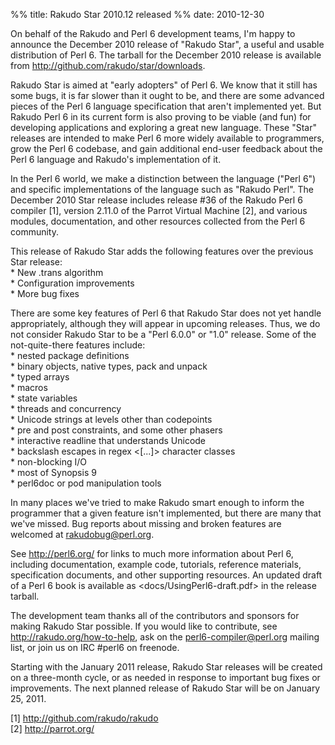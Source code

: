 %% title:  Rakudo Star 2010.12 released
%% date: 2010-12-30

<p>On behalf of the Rakudo and Perl 6 development teams, I'm happy to announce the December 2010 release of "Rakudo Star", a useful and usable distribution of Perl 6.  The tarball for the December 2010 release is available from <a href="http://github.com/rakudo/star/downloads">http://github.com/rakudo/star/downloads</a>.</p>
<p>Rakudo Star is aimed at "early adopters" of Perl 6.  We know that it still has some bugs, it is far slower than it ought to be, and there are some advanced pieces of the Perl 6 language specification that aren't implemented yet.  But Rakudo Perl 6 in its current form is also proving to be viable (and fun) for developing applications and exploring a great new language.  These "Star" releases are intended to make Perl 6 more widely available to programmers, grow the Perl 6 codebase, and gain additional end-user feedback about the Perl 6 language and Rakudo's implementation of it.</p>
<p>In the Perl 6 world, we make a distinction between the language ("Perl 6") and specific implementations of the language such as "Rakudo Perl".  The December 2010 Star release includes release #36 of the Rakudo Perl 6 compiler [1], version 2.11.0 of the Parrot Virtual Machine [2], and various modules, documentation, and other resources collected from the Perl 6 community.</p>
<p>This release of Rakudo Star adds the following features over the previous Star release:<br />
 * New .trans algorithm<br />
 * Configuration improvements<br />
 * More bug fixes</p>
<p>There are some key features of Perl 6 that Rakudo Star does not yet handle appropriately, although they will appear in upcoming releases.  Thus, we do not consider Rakudo Star to be a "Perl 6.0.0" or "1.0" release.  Some of the not-quite-there features include:<br />
 * nested package definitions<br />
 * binary objects, native types, pack and unpack<br />
 * typed arrays<br />
 * macros<br />
 * state variables<br />
 * threads and concurrency<br />
 * Unicode strings at levels other than codepoints<br />
 * pre and post constraints, and some other phasers<br />
 * interactive readline that understands Unicode<br />
 * backslash escapes in regex &lt;[...]&gt; character classes<br />
 * non-blocking I/O<br />
 * most of Synopsis 9<br />
 * perl6doc or pod manipulation tools</p>
<p>In many places we've tried to make Rakudo smart enough to inform the programmer that a given feature isn't implemented, but there are many that we've missed.  Bug reports about missing and broken features are welcomed at <a href="mailto:rakudobug@perl.org">&#x72;&#97;&#x6b;u&#100;&#x6f;&#98;&#x75;&#103;&#x40;&#112;&#x65;&#114;&#x6c;&#46;&#x6f;r&#103;</a>.</p>
<p>See <a href="http://perl6.org/" title="http://perl6.org/">http://perl6.org/</a> for links to much more information about Perl 6, including documentation, example code, tutorials, reference materials, specification documents, and other supporting resources. An updated draft of a Perl 6 book is available as &lt;docs/UsingPerl6-draft.pdf&gt; in the release tarball.</p>
<p>The development team thanks all of the contributors and sponsors for making Rakudo Star possible.  If you would like to contribute, see <a href="http://rakudo.org/how-to-help">http://rakudo.org/how-to-help</a>, ask on the <a href="mailto:perl6-compiler@perl.org">perl6-compiler@perl.org</a> mailing list, or join us on IRC #perl6 on freenode.</p>
<p>Starting with the January 2011 release, Rakudo Star releases will be created on a three-month cycle, or as needed in response to important bug fixes or improvements.  The next planned release of Rakudo Star will be on January 25, 2011.</p>
<p>[1] <a href="http://github.com/rakudo/rakudo" title="http://github.com/rakudo/rakudo">http://github.com/rakudo/rakudo</a><br />
[2] <a href="http://parrot.org/" title="http://parrot.org/">http://parrot.org/</a></p>
